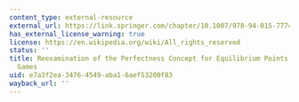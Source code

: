 ```yaml
---
content_type: external-resource
external_url: https://link.springer.com/chapter/10.1007/978-94-015-7774-8_1
has_external_license_warning: true
license: https://en.wikipedia.org/wiki/All_rights_reserved
status: ''
title: Reexamination of the Perfectness Concept for Equilibrium Points in Extensive
  Games
uid: e7a3f2ea-3476-4549-aba1-6aef53200f83
wayback_url: ''
---
```

